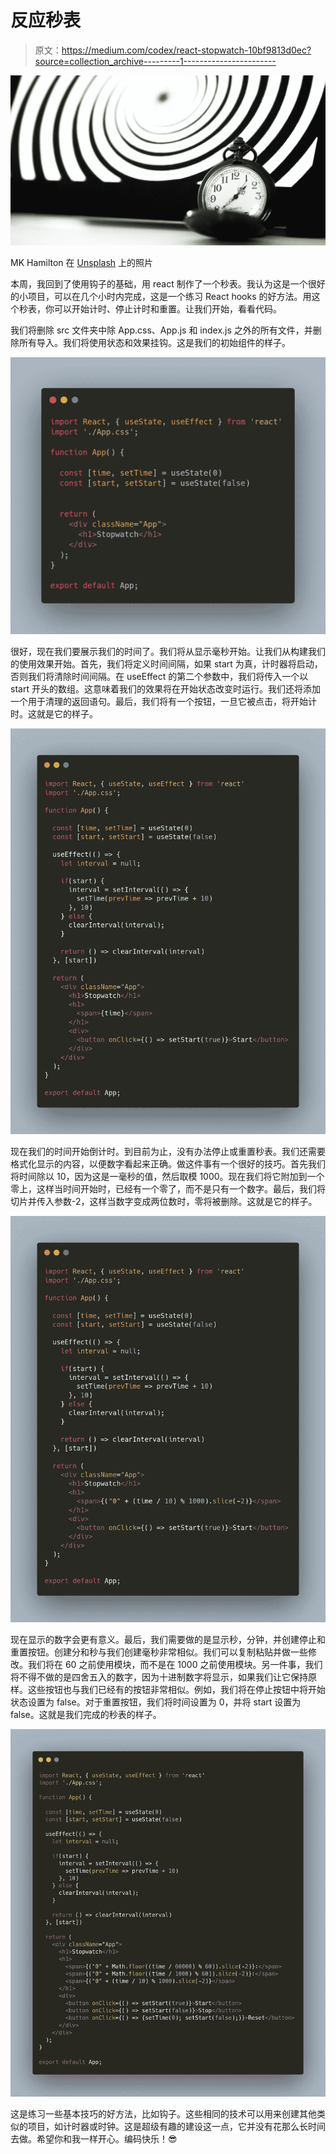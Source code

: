 # 反应秒表

> 原文：<https://medium.com/codex/react-stopwatch-10bf9813d0ec?source=collection_archive---------1----------------------->

![](img/50a88d87b61efa3954b45938775f7043.png)

MK Hamilton 在 [Unsplash](https://unsplash.com?utm_source=medium&utm_medium=referral) 上的照片

本周，我回到了使用钩子的基础，用 react 制作了一个秒表。我认为这是一个很好的小项目，可以在几个小时内完成，这是一个练习 React hooks 的好方法。用这个秒表，你可以开始计时、停止计时和重置。让我们开始，看看代码。

我们将删除 src 文件夹中除 App.css、App.js 和 index.js 之外的所有文件，并删除所有导入。我们将使用状态和效果挂钩。这是我们的初始组件的样子。

![](img/407435c40139b981ca45084344664fb9.png)

很好，现在我们要展示我们的时间了。我们将从显示毫秒开始。让我们从构建我们的使用效果开始。首先，我们将定义时间间隔，如果 start 为真，计时器将启动，否则我们将清除时间间隔。在 useEffect 的第二个参数中，我们将传入一个以 start 开头的数组。这意味着我们的效果将在开始状态改变时运行。我们还将添加一个用于清理的返回语句。最后，我们将有一个按钮，一旦它被点击，将开始计时。这就是它的样子。

![](img/cb24a80d9ba62cec6373742cbb33fa83.png)

现在我们的时间开始倒计时。到目前为止，没有办法停止或重置秒表。我们还需要格式化显示的内容，以便数字看起来正确。做这件事有一个很好的技巧。首先我们将时间除以 10，因为这是一毫秒的值，然后取模 1000。现在我们将它附加到一个零上，这样当时间开始时，已经有一个零了，而不是只有一个数字。最后，我们将切片并传入参数-2，这样当数字变成两位数时，零将被删除。这就是它的样子。

![](img/f5773e0e6cd4554318f51ae2426bb487.png)

现在显示的数字会更有意义。最后，我们需要做的是显示秒，分钟，并创建停止和重置按钮。创建分和秒与我们创建毫秒非常相似。我们可以复制粘贴并做一些修改。我们将在 60 之前使用模块，而不是在 1000 之前使用模块。另一件事，我们将不得不做的是四舍五入的数字，因为十进制数字将显示，如果我们让它保持原样。这些按钮也与我们已经有的按钮非常相似。例如，我们将在停止按钮中将开始状态设置为 false。对于重置按钮，我们将时间设置为 0，并将 start 设置为 false。这就是我们完成的秒表的样子。

![](img/22036d6ca92b5893659ffc5ed16b635f.png)

这是练习一些基本技巧的好方法，比如钩子。这些相同的技术可以用来创建其他类似的项目，如计时器或时钟。这是超级有趣的建设这一点，它并没有花那么长时间去做。希望你和我一样开心。编码快乐！😎